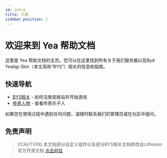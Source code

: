 ```yaml
---
id: intro
title: 介绍
sidebar_position: 1
---
```

# 欢迎来到 Yea 帮助文档

这里是 Yea 帮助文档的主页。您可以在这里找到所有关于我们服务器以及Byd Yealqp Skin（本文简称“BYS”）相关的信息和指南。

## 快速导航

- [BYS相关](faq/reg) - 如何注册皮肤站并开始游戏
- [传奇人物](heros/yuxudan) - 查看传奇乐子人

<Helpme>如果您在使用过程中遇到任何问题，请随时联系我们的管理员或在社区中提问。</Helpme>

## 免责声明
> [!CAUTION] 本文档部分自定义组件以及部分BYS相关文档修改自Littleskin官方开源文档
> [<BSSection>点击前往</BSSection>](https://github.com/LittleSkinChina/manual-ng)
